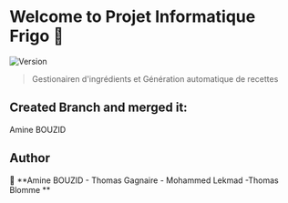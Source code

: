 # Welcome to Projet Informatique Frigo 👋
![Version](https://img.shields.io/badge/version-1.0-blue.svg?cacheSeconds=2592000)

> Gestionairen d'ingrédients et Génération automatique de recettes

## Created Branch and merged it:
Amine BOUZID

## Author

👤 **Amine BOUZID - Thomas Gagnaire -  Mohammed Lekmad -Thomas Blomme **


